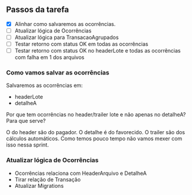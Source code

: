 
## Passos da tarefa

- [x] Alinhar como salvaremos as ocorrências.
- [ ] Atualizar lógica de Ocorrências
- [ ] Atualizar lógica para TransacaoAgrupados
- [ ] Testar retorno com status OK em todas as ocorrências
- [ ] Testar retorno com status OK no headerLote e todas as ocorrências com falha em 1 dos arquivos

### Como vamos salvar as ocorrências

Salvaremos as ocorrências em:

- headerLote
- detalheA

Por que tem ocorrências no header/trailer lote e não apenas no detalheA? Para que serve?

O do header são do pagador.
O detalhe é do favorecido.
O trailer são dos cálculos automáticos. Como temos pouco tempo não vamos mexer com isso nessa sprint.

### Atualizar lógica de Ocorrências

- Ocorrências relaciona com HeaderArquivo e DetalheA
- Tirar relação de Transação
- Atualizar Migrations